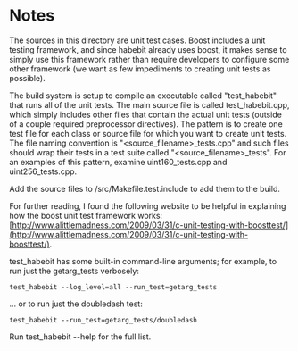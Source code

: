 # Notes
The sources in this directory are unit test cases.  Boost includes a
unit testing framework, and since habebit already uses boost, it makes
sense to simply use this framework rather than require developers to
configure some other framework (we want as few impediments to creating
unit tests as possible).

The build system is setup to compile an executable called "test_habebit"
that runs all of the unit tests.  The main source file is called
test_habebit.cpp, which simply includes other files that contain the
actual unit tests (outside of a couple required preprocessor
directives).  The pattern is to create one test file for each class or
source file for which you want to create unit tests.  The file naming
convention is "<source_filename>_tests.cpp" and such files should wrap
their tests in a test suite called "<source_filename>_tests".  For an
examples of this pattern, examine uint160_tests.cpp and
uint256_tests.cpp.

Add the source files to /src/Makefile.test.include to add them to the build.

For further reading, I found the following website to be helpful in
explaining how the boost unit test framework works:
[http://www.alittlemadness.com/2009/03/31/c-unit-testing-with-boosttest/](http://www.alittlemadness.com/2009/03/31/c-unit-testing-with-boosttest/).

test_habebit has some built-in command-line arguments; for
example, to run just the getarg_tests verbosely:

    test_habebit --log_level=all --run_test=getarg_tests

... or to run just the doubledash test:

    test_habebit --run_test=getarg_tests/doubledash

Run  test_habebit --help   for the full list.

